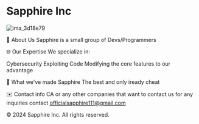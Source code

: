 # Sapphire Inc

![ima_3d18e79](https://github.com/Sapphire-Inc/.github/assets/152449510/8b86edb7-d2ac-4cca-ac90-785c78d767b9)

🚀 About Us
Sapphire is a small group of Devs/Programmers

🌐 Our Expertise
We specialize in:

Cybersecurity
Exploiting Code
Modifying the core features to our advantage

🚧 What we've made
Sapphire The best and only iready cheat

✉️ Contact info
CA or any other companies that want to contact us for any inquiries contact officialsapphire111@gmail.com

© 2024 Sapphire Inc. All rights reserved.
